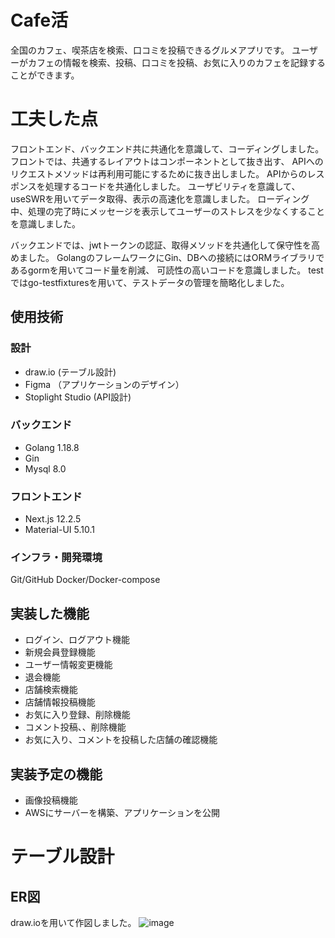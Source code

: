 # Cafe活

全国のカフェ、喫茶店を検索、口コミを投稿できるグルメアプリです。
ユーザーがカフェの情報を検索、投稿、口コミを投稿、お気に入りのカフェを記録することができます。

# 工夫した点
フロントエンド、バックエンド共に共通化を意識して、コーディングしました。
フロントでは、共通するレイアウトはコンポーネントとして抜き出す、
APIへのリクエストメソッドは再利用可能にするために抜き出しました。
APIからのレスポンスを処理するコードを共通化しました。
ユーザビリティを意識して、useSWRを用いてデータ取得、表示の高速化を意識しました。
ローディング中、処理の完了時にメッセージを表示してユーザーのストレスを少なくすることを意識しました。

バックエンドでは、jwtトークンの認証、取得メソッドを共通化して保守性を高めました。
GolangのフレームワークにGin、DBへの接続にはORMライブラリであるgormを用いてコード量を削減、
可読性の高いコードを意識しました。
testではgo-testfixturesを用いて、テストデータの管理を簡略化しました。

## 使用技術
### 設計
* draw.io (テーブル設計)
* Figma （アプリケーションのデザイン）
* Stoplight Studio (API設計)

### バックエンド
* Golang 1.18.8
* Gin
* Mysql 8.0

### フロントエンド
* Next.js 12.2.5
* Material-UI 5.10.1

### インフラ・開発環境
Git/GitHub
Docker/Docker-compose

## 実装した機能
* ログイン、ログアウト機能
* 新規会員登録機能
* ユーザー情報変更機能
* 退会機能
* 店舗検索機能
* 店舗情報投稿機能
* お気に入り登録、削除機能
* コメント投稿、、削除機能
* お気に入り、コメントを投稿した店舗の確認機能

## 実装予定の機能
* 画像投稿機能
* AWSにサーバーを構築、アプリケーションを公開

# テーブル設計

## ER図
draw.ioを用いて作図しました。
![image](https://user-images.githubusercontent.com/108785532/207324167-c656185c-aa14-4fe4-b069-aefa931deb97.png)


